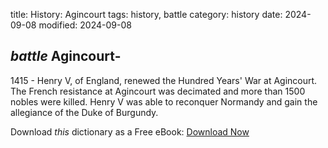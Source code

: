 title: History: Agincourt
tags: history, battle
category: history
date: 2024-09-08
modified: 2024-09-08

## _battle_  Agincourt-
 1415 -
Henry V, of England, renewed the
  Hundred Years' War
 at Agincourt.  The French resistance
at Agincourt was decimated and more than 1500 nobles were killed.
Henry V was able to reconquer Normandy and gain the allegiance of
the Duke of Burgundy.



Download *this* dictionary as a Free eBook: [Download Now]({static}static/CairnsHistoryDictionary.pdf)

